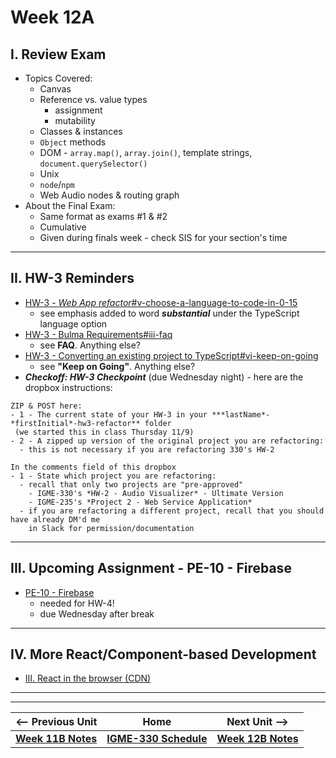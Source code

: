 # Week 12A

## I. Review Exam
- Topics Covered:
  - Canvas
  - Reference vs. value types
    - assignment
    - mutability
  - Classes & instances
  - `Object` methods
  - DOM - `array.map()`, `array.join()`, template strings, `document.querySelector()`
  - Unix
  - `node`/`npm`
  - Web Audio nodes & routing graph
- About the Final Exam:
  - Same format as exams #1 & #2
  - Cumulative
  - Given during finals week - check SIS for your section's time

--- 

## II. HW-3 Reminders

- [HW-3 - *Web App refactor*#v-choose-a-language-to-code-in-0-15](../hw/hw-3.md#v-choose-a-language-to-code-in-0-15)
  - see emphasis added to word ***substantial*** under the TypeScript language option
- [HW-3 - Bulma Requirements#iii-faq](../hw/hw3-bulma-requirements.md#iii-faq)
  - see **FAQ**. Anything else?
- [HW-3 - Converting an existing project to TypeScript#vi-keep-on-going](../hw/hw3-typescript-notes.md#vi-keep-on-going)
  - see **"Keep on Going"**. Anything else?
- ***Checkoff: HW-3 Checkpoint*** (due Wednesday night) - here are the dropbox instructions:

```
ZIP & POST here:
- 1 - The current state of your HW-3 in your ***lastName*-*firstInitial*-hw3-refactor** folder
 (we started this in class Thursday 11/9)
- 2 - A zipped up version of the original project you are refactoring:
  - this is not necessary if you are refactoring 330's HW-2
  
In the comments field of this dropbox
- 1 - State which project you are refactoring:
  - recall that only two projects are "pre-approved"
    - IGME-330's *HW-2 - Audio Visualizer* - Ultimate Version
    - IGME-235's *Project 2 - Web Service Application*
  - if you are refactoring a different project, recall that you should have already DM'd me
    in Slack for permission/documentation
```

---

## III. Upcoming Assignment - PE-10 - Firebase
- [PE-10 - Firebase](../pe/pe-10.md)
  - needed for HW-4!
  - due Wednesday after break

---

## IV. More React/Component-based Development
- [III. React in the browser (CDN)](../notes/react-intro.md#iii-react-in-the-browser)

---
---

| <-- Previous Unit | Home | Next Unit -->
| --- | --- | --- 
| [**Week 11B Notes**](11B.md)  |  [**IGME-330 Schedule**](../schedule.md) | [**Week 12B Notes**](12B.md)
